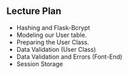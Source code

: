## Lecture Plan
- Hashing and Flask-Bcrypt
- Modeling our User table.
- Preparing the User Class.
- Data Validation (User Class)
- Data Validation and Errors (Font-End)
- Session Storage

